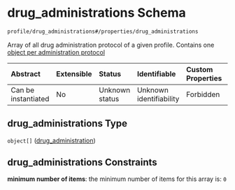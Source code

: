 # drug\_administrations Schema

```txt
profile/drug_administrations#/properties/drug_administrations
```

Array of all drug administration protocol of a given profile. Contains one [object per administration protocol](./drug_administrations-drug_administration.md)

| Abstract            | Extensible | Status         | Identifiable            | Custom Properties | Additional Properties | Access Restrictions | Defined In                                                                       |
| :------------------ | :--------- | :------------- | :---------------------- | :---------------- | :-------------------- | :------------------ | :------------------------------------------------------------------------------- |
| Can be instantiated | No         | Unknown status | Unknown identifiability | Forbidden         | Allowed               | none                | [\_profile.schema.json\*](../../out/_profile.schema.json "open original schema") |

## drug\_administrations Type

`object[]` ([drug\_administration](drug_administrations-drug_administration.md))

## drug\_administrations Constraints

**minimum number of items**: the minimum number of items for this array is: `0`
